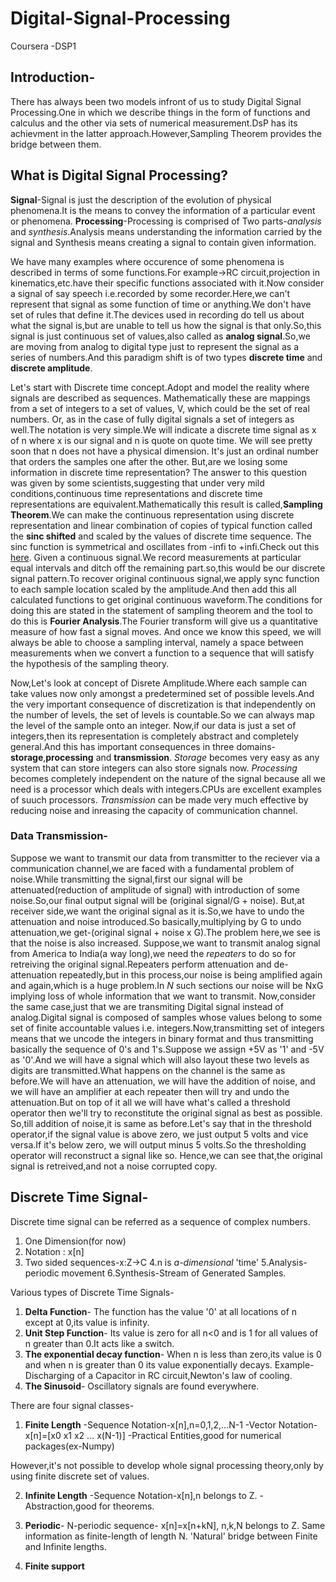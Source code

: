 # Digital-Signal-Processing
 Coursera -DSP1

## Introduction-
There has always been two models infront of us to study Digital Signal Processing.One in which we describe things in the form of functions and calculus and the other via sets of numerical measurement.DsP has its achievment in the latter approach.However,Sampling Theorem provides the bridge between them.

## What is Digital Signal Processing?
**Signal**-Signal is just the description of the evolution of physical phenomena.It is the means to convey the information of a particular event or phenomena.
**Processing**-Processing is comprised of Two parts-_analysis_ and _synthesis_.Analysis means understanding the information carried by the signal and Synthesis means creating a signal to contain given information.

We have many examples where occurence of some phenomena is described in terms of some functions.For example->RC circuit,projection in kinematics,etc.have their specific functions associated with it.Now consider a signal of say speech i.e.recorded by some recorder.Here,we can't represent that signal as some function of time or anything.We don't have set of rules that define it.The devices used in recording do tell us about what the signal is,but are unable to tell us how the signal is that only.So,this signal is just continuous set of values,also called as **analog signal**.So,we are moving from analog to digital type just to represent the signal as a series of numbers.And this paradigm shift is of two types **discrete time** and **discrete amplitude**.

Let's start with Discrete time concept.Adopt and model the reality where signals are described as sequences. 
Mathematically these are mappings from a set of integers to a set of values, V, which could be the set of real numbers.
Or, as in the case of fully digital signals a set of integers as well.The notation is very simple.We will indicate a discrete time signal as x of n where x is our signal and n is quote on quote time. We will see pretty soon that n does not have a physical dimension. It's just an ordinal number that orders the samples one after the other. 
But,are we losing some information in discrete time representation? The answer to this question was given by some scientists,suggesting that under very mild conditions,continuous time representations and discrete time representations are equivalent.Mathematically this result is called,**Sampling Theorem**.We can make the continuous representation using discrete representation and linear combination of copies of typical function called the **sinc shifted** and scaled by the values of discrete time sequence. The sinc function is symmetrical and oscillates from -infi to +infi.Check out this [here](https://www.coursera.org/learn/dsp1/lecture/ioZFl/1-1-1-what-is-digital-signal-processing).
Given a continuous signal.We record measurements at particular equal intervals and ditch off the remaining part.so,this would be our discrete signal pattern.To recover original continuous signal,we apply sync function to each sample location scaled by the amplitude.And then add this all calculated functions to get original continuous waveform.The conditions for doing this are stated in the statement of sampling theorem and the tool to do this is **Fourier Analysis**.The Fourier transform will give us a quantitative measure of how fast a signal moves. And once we know this speed, we will always be able to choose a sampling interval, namely a space between measurements when we convert a function to a sequence that will satisfy the hypothesis of the sampling theory. 

Now,Let's look at concept of Disrete Amplitude.Where each sample can take values now only amongst a predetermined set of possible levels.And the very important consequence of discretization is that independently on the number of levels, the set of levels is countable.So we can always map the level of the sample onto an integer. 
Now,if our data is just a set of integers,then its representation is completely abstract and completely general.And this has important consequences in three domains-**storage**,**processing** and **transmission**.
_Storage_ becomes very easy as any system that can store integers can also store signals now.
_Processing_ becomes completely independent on the nature of the signal because all we need is a processor which deals with integers.CPUs are excellent examples of suuch processors.
_Transmission_ can be made very much effective by reducing noise and inreasing the capacity of communication channel.

### Data Transmission-
Suppose we want to transmit our data from transmitter to the reciever via a communication channel,we are faced with a fundamental problem of noise.While transmitting the signal,first our signal will be attenuated(reduction of amplitude of signal) with introduction of some noise.So,our final output signal will be (original signal/G + noise).
But,at receiver side,we want the original signal as it is.So,we have to undo the attenuation and noise introduced.So basically,multiplying by G to undo attenuation,we get-(original signal + noise x G).The problem here,we see is that the noise is also increased.
Suppose,we want to transmit analog signal from America to India(a way long),we need the _repeaters_ to do so for retreiving the original signal.Repeaters perform attenuation and de-attenuation repeatedly,but in this process,our noise is being amplified again and again,which is a huge problem.In _N_ such sections our noise will be NxG implying loss of whole information that we want to transmit.
Now,consider the same case,just that we are transmiting Digital signal instead of analog.Digital signal is composed of samples whose values belong to some set of finite accountable values i.e. integers.Now,transmitting set of integers means that we uncode the integers in binary format and thus transmitting basically the sequence of 0's and 1's.Suppose we assign +5V as '1' and -5V as '0'.And we will have a signal which will also layout these two levels as digits are transmitted.What happens on the channel is the same as before.We will have an attenuation, we will have the addition of noise, and we will have an amplifier at each repeater then will try and undo the attenuation.But on top of it all we will have what's called a threshold operator then we'll try to reconstitute the original signal as best as possible. 
So,till addition of noise,it is same as before.Let's say that in the threshold operator,if the signal value is above zero, we just output 5 volts and vice versa.If it's below zero, we will output minus 5 volts.So the thresholding operator will reconstruct a signal like so. Hence,we can see that,the original signal is retreived,and not a noise corrupted copy.

## Discrete Time Signal-
Discrete time signal can be referred as a sequence of complex numbers.
1. One Dimension(for now)
2. Notation : x[n]
3. Two sided sequences-x:Z->C
4.n is _a-dimensional_ 'time'
5.Analysis-periodic movement
6.Synthesis-Stream of Generated Samples.

Various types of Discrete Time Signals-
1. **Delta Function**-
The function has the value '0' at all locations of n except at 0,its value is infinity.
2. **Unit Step Function**-
Its value is zero for all n<0 and is 1 for all values of n greater than 0.It acts like a switch.
3. **The exponential decay function**-
When n is less than zero,its value is 0 and when n is greater than 0 its value exponentially decays.
Example-Discharging of a Capacitor in RC circuit,Newton's law of cooling.
4. **The Sinusoid**-
Oscillatory signals are found everywhere.

There are four signal classes-
1. **Finite Length**
-Sequence Notation-x[n],n=0,1,2,...N-1
-Vector Notation-x[n]=[x0 x1 x2 ... x(N-1)]
-Practical Entities,good for numerical packages(ex-Numpy)

However,it's not possible to develop whole signal processing theory,only by using finite discrete set of values. 

2. **Infinite Length**
-Sequence Notation-x[n],n belongs to Z.
-Abstraction,good for theorems.

3. **Periodic**-
N-periodic sequence- x[n]=x[n+kN], n,k,N belongs to Z.
Same information as finite-length of length N.
'Natural' bridge between Finite and Infinite lengths.

4. **Finite support**



